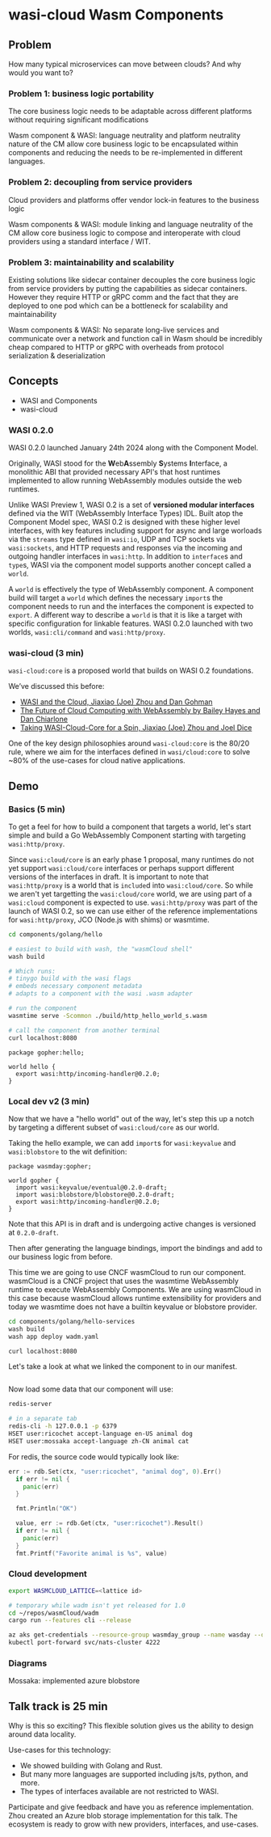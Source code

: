 # wasi-cloud Wasm Components

## Problem

How many typical microservices can move between clouds? And why would you want to?

### Problem 1: business logic portability

The core business logic needs to be adaptable across different platforms without requiring significant modifications

Wasm component & WASI: language neutrality and platform neutrality nature of the CM allow core business logic to be encapsulated within components and reducing the needs to be re-implemented in different languages.

### Problem 2: decoupling from service providers

Cloud providers and platforms offer vendor lock-in features to the business logic

Wasm components & WASI: module linking and language neutrality of the CM allow core business logic to compose and interoperate with cloud providers using a standard interface / WIT.

### Problem 3: maintainability and scalability

Existing solutions like sidecar container decouples the core business logic from service providers by putting the capabilities as sidecar containers. However they require HTTP or gRPC comm and the fact that they are deployed to one pod which can be a bottleneck for scalability and maintainability

Wasm components & WASI: No separate long-live services and communicate over a network and function call in Wasm should be incredibly cheap compared to HTTP or gRPC with overheads from protocol serialization & deserialization

## Concepts

- WASI and Components
- wasi-cloud

### WASI 0.2.0

WASI 0.2.0 launched January 24th 2024 along with the Component Model.

Originally, WASI stood for the **W**eb**A**ssembly **S**ystems **I**nterface, a monolithic ABI that provided necessary API's that host runtimes implemented to allow running WebAssembly modules outside the web runtimes.

Unlike WASI Preview 1, WASI 0.2 is a set of **versioned modular interfaces** defined via the WIT (WebAssembly Interface Types) IDL. Built atop the Component Model spec, WASI 0.2 is designed with these higher level interfaces, with key features including support for async and large worloads via the `streams` type defined in `wasi:io`, UDP and TCP sockets via `wasi:sockets`, and HTTP requests and responses via the incoming and outgoing handler interfaces in `wasi:http`. In addition to `interface`s and `type`s, WASI via the component model supports another concept called a `world`.

A `world` is effectively the type of WebAssembly component. A component build will target a `world` which defines the necessary `import`s the component needs to run and the interfaces the component is expected to `export`. A different way to describe a `world` is that it is like a target with specific configuration for linkable features. WASI 0.2.0 launched with two worlds, `wasi:cli/command` and `wasi:http/proxy`.

### wasi-cloud (3 min)

`wasi-cloud:core` is a proposed world that builds on WASI 0.2 foundations.

We’ve discussed this before:

- [WASI and the Cloud, Jiaxiao (Joe) Zhou and Dan Gohman](https://www.youtube.com/watch?v=5WQRT62V_VU)
- [The Future of Cloud Computing with WebAssembly by Bailey Hayes and Dan Chiarlone](https://www.youtube.com/watch?v=Z7cSjIp7vRg)
- [Taking WASI-Cloud-Core for a Spin, Jiaxiao (Joe) Zhou and Joel Dice](https://www.youtube.com/watch?v=W-ubCAMAJQc)

One of the key design philosophies around `wasi-cloud:core` is the 80/20 rule, where we aim for the interfaces defined in `wasi/cloud:core` to solve ~80% of the use-cases for cloud native applications.

## Demo

### Basics (5 min)

To get a feel for how to build a component that targets a world, let's start simple and build a Go WebAssembly Component starting with targeting `wasi:http/proxy`.

Since `wasi:cloud/core` is an early phase 1 proposal, many runtimes do not yet support `wasi:cloud/core` interfaces or perhaps support different versions of the interfaces in draft. It is important to note that `wasi:http/proxy` is a world that is `include`d into `wasi:cloud/core`. So while we aren't yet targetting the `wasi:cloud/core` world, we are using part of a `wasi:cloud` component is expected to use. `wasi:http/proxy` was part of the launch of WASI 0.2, so we can use either of the reference implementations for `wasi:http/proxy`, JCO (Node.js with shims) or wasmtime.

```bash
cd components/golang/hello

# easiest to build with wash, the "wasmCloud shell"
wash build

# Which runs:
# tinygo build with the wasi flags
# embeds necessary component metadata
# adapts to a component with the wasi .wasm adapter

# run the component
wasmtime serve -Scommon ./build/http_hello_world_s.wasm

# call the component from another terminal
curl localhost:8080
```

```wit
package gopher:hello;

world hello {
  export wasi:http/incoming-handler@0.2.0;
}
```

### Local dev v2 (3 min)

Now that we have a "hello world" out of the way, let's step this up a notch by targeting a different subset of `wasi:cloud/core` as our world.

Taking the hello example, we can add `import`s for `wasi:keyvalue` and `wasi:blobstore` to the wit definition:

```wit
package wasmday:gopher;

world gopher {
  import wasi:keyvalue/eventual@0.2.0-draft;
  import wasi:blobstore/blobstore@0.2.0-draft;
  export wasi:http/incoming-handler@0.2.0;
}
```

Note that this API is in draft and is undergoing active changes is versioned at `0.2.0-draft`.

Then after generating the language bindings, import the bindings and add to our business logic from before.

This time we are going to use CNCF wasmCloud to run our component. wasmCloud is a CNCF project that uses the wasmtime WebAssembly runtime to execute WebAssembly Components. We are using wasmCloud in this case because wasmCloud allows
runtime extensibility for providers and today we wasmtime does not have a builtin keyvalue or blobstore provider.

```bash
cd components/golang/hello-services
wash build
wash app deploy wadm.yaml

curl localhost:8080

```

Let's take a look at what we linked the component to in our manifest.

```yaml
```

Now load some data that our component will use:

```bash
redis-server

# in a separate tab
redis-cli -h 127.0.0.1 -p 6379
HSET user:ricochet accept-language en-US animal dog
HSET user:mossaka accept-language zh-CN animal cat
```

For redis, the source code would typically look like:

```go
err := rdb.Set(ctx, "user:ricochet", "animal dog", 0).Err()
  if err != nil {
    panic(err)
  }

  fmt.Println("OK")

  value, err := rdb.Get(ctx, "user:ricochet").Result()
  if err != nil {
    panic(err)
  }
  fmt.Printf("Favorite animal is %s", value)
```

### Cloud development

```bash
export WASMCLOUD_LATTICE=<lattice id>

# temporary while wadm isn't yet released for 1.0
cd ~/repos/wasmCloud/wadm
cargo run --features cli --release

az aks get-credentials --resource-group wasmday_group --name wasday --overwrite-existing
kubectl port-forward svc/nats-cluster 4222
```

### Diagrams

Mossaka: implemented azure blobstore

## Talk track is 25 min

Why is this so exciting? This flexible solution gives us the ability to design around data locality.

Use-cases for this technology:

- We showed building with Golang and Rust.
- But many more languages are supported including js/ts, python, and more.
- The types of interfaces available are not restricted to WASI.

Participate and give feedback and have you as reference implementation. Zhou created an Azure blob storage implementation for this talk. The ecosystem is ready to grow with new providers, interfaces, and use-cases.
